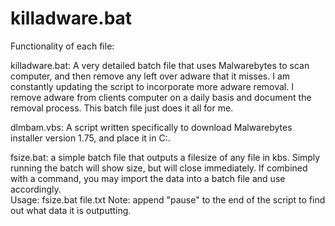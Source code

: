 killadware.bat
==============
Functionality of each file:

killadware.bat:
A very detailed batch file that uses Malwarebytes to scan computer, and then remove any left over adware that it misses.
I am constantly updating the script to incorporate more adware removal. I remove adware from clients computer on a daily basis
and document the removal process. This batch file just does it all for me.

dlmbam.vbs:
A script written specifically to download Malwarebytes installer version 1.75, and place it in C:\.

fsize.bat: a simple batch file that outputs a filesize of any file in kbs. 
Simply running the batch will show size, but will close immediately. If combined with a command, 
you may import the data into a batch file and use accordingly.  
Usage: fsize.bat file.txt  Note: append "pause" to the end of the script to find out what data it is outputting.

